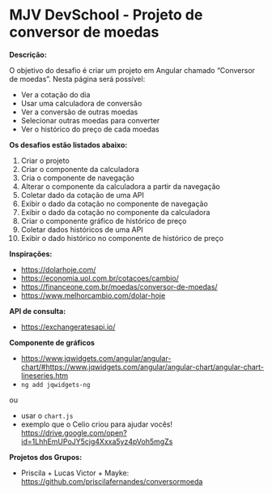 # MJV DevSchool - Projeto de conversor de moedas

**Descrição:**

O objetivo do desafio é criar um projeto em Angular chamado “Conversor de moedas”. Nesta página será possível:
* Ver a cotação do dia
* Usar uma calculadora de conversão
* Ver a conversão de outras moedas
* Selecionar outras moedas para converter
* Ver o histórico do preço de cada moedas

**Os desafios estão listados abaixo:**
1. Criar o projeto
2. Criar o componente da calculadora
3. Cria o componente de navegação
4. Alterar o componente da calculadora a partir da navegação
5. Coletar dado da cotação de uma API
6. Exibir o dado da cotação no componente de navegação
7. Exibir o dado da cotação no componente da calculadora
8. Criar o componente gráfico de histórico de preço
9. Coletar dados históricos de uma API
10. Exibir o dado histórico no componente de histórico de preço

**Inspirações:**
* https://dolarhoje.com/
* https://economia.uol.com.br/cotacoes/cambio/
* https://financeone.com.br/moedas/conversor-de-moedas/
* https://www.melhorcambio.com/dolar-hoje

**API de consulta:**
* https://exchangeratesapi.io/


**Componente de gráficos**
* https://www.jqwidgets.com/angular/angular-chart/#https://www.jqwidgets.com/angular/angular-chart/angular-chart-lineseries.htm
* ```ng add jqwidgets-ng```

ou 

* usar o `chart.js`
* exemplo que o Celio criou para ajudar vocês! https://drive.google.com/open?id=1LhhEmUPoJY5cjg4Xxxa5yz4pVoh5mgZs


**Projetos dos Grupos:**
- Priscila + Lucas Victor + Mayke: https://github.com/priscilafernandes/conversormoeda
